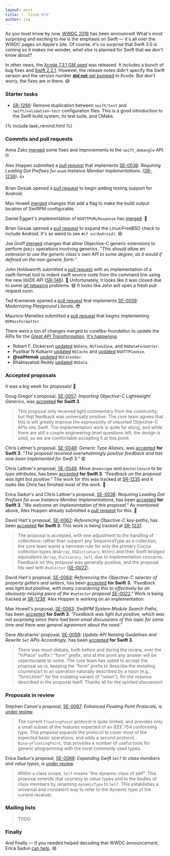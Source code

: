 ```yaml
---
layout: post
title: ! 'Issue #19'
author: jsq
---
```


As you must know by now, [WWDC 2016](https://developer.apple.com/wwdc/) has been announced! What's most surprising and exciting to me is the emphasis on Swift &mdash; it's all over the WWDC pages on Apple's site. Of course, it's no surprise that Swift 3.0 is coming so it makes me wonder, *what else* is planned for Swift that we don't know about?

In other news, the [Xcode 7.3.1 GM seed](https://twitter.com/clattner_llvm/status/722501792450228225) was released. It includes a bunch of bug fixes and [Swift 2.2.1](https://github.com/apple/swift/releases/tag/swift-2.2.1-RELEASE). However, the release notes didn't specify the Swift version and the version number [**did not** get bumped](https://twitter.com/UINT_MIN/status/722821043979595777) in Xcode. But don't worry, the fixes are in there. 😄

<!--excerpt-->

### Starter tasks

- [SR-1266](https://bugs.swift.org/browse/SR-1266): Remove duplication between `swift/test` and `swift/validation-test` configuration files. This is a good introduction to the Swift build system, its test suite, and CMake.

{% include task_remind.html %}

### Commits and pull requests

Anna Zaks [merged](https://github.com/apple/swift/pull/2169) some fixes and improvements to the `swift_demangle` API. 🤓

Alex Hoppen submitted a [pull request](https://github.com/apple/swift/pull/2224) that implements [SE-0036](https://github.com/apple/swift-evolution/blob/master/proposals/0036-enum-dot.md): *Requiring Leading Dot Prefixes for `enum` Instance Member Implementations*. ([SR-1236](https://bugs.swift.org/browse/SR-1236)). 👍

Brian Gesiak opened a [pull request](https://github.com/apple/swift/pull/1714) to begin adding testing support for Android.

Max Howell [merged](https://github.com/apple/swift-package-manager/pull/254) changes that add a flag to make the build output location of SwiftPM configurable.

Daniel Eggert's implementation of `NSHTTPURLResponse` has [merged](https://github.com/apple/swift-corelibs-foundation/pull/287). 🎉

Brian Gesiak opened a [pull request](https://github.com/apple/swift-corelibs-xctest/pull/96) to expand the Linux/FreeBSD check to include Android. It's so weird to see `#if os(Android)`. 😄

Joe Groff [merged](https://github.com/apple/swift/pull/2210) changes that allow Objective-C generic extensions to perform `@objc` operations involving generics. *"This should allow an extension to use the generic class's own API to some degree, as it would if defined on the non-generic form."*

John Holdsworth submitted a [pull request](https://github.com/apple/swift/pull/2197) with an implementation of a swift-format tool to indent swift source code from the command line using the new libIDE API ([SR-146](https://bugs.swift.org/browse/SR-146)). 👏 Unfortunately, it looks like it was closed due to some [git rebasing](https://github.com/apple/swift/pull/2197#issuecomment-212106820) problems. 😅 It looks like John will open a fresh pull request soon.

Ted Kremenek opened a [pull request](https://github.com/apple/swift/pull/2215) that implements [SE-0039](https://github.com/apple/swift-evolution/blob/master/proposals/0039-playgroundliterals.md): *Modernizing Playground Literals*. 😎

Mauricio Meirelles submitted a [pull request](https://github.com/apple/swift-corelibs-foundation/pull/320) that begins implementing `NSMassFormatter`.

There were a ton of changes merged to corelibs-foundation to update the APIs for the [*Great API Transformation*](https://swift.org/blog/swift-api-transformation/). [It's happening](https://media.giphy.com/media/cD8fdv2wxuy9G/giphy.gif).

* Robert F. Dickerson [updated](https://github.com/apple/swift-corelibs-foundation/pull/325) `NSDate`, `NSTimeZone`, and `NSDateFormatter`.
* Pushkar N Kulkarni [updated](https://github.com/apple/swift-corelibs-foundation/pull/322) `NSCache` and [updated](https://github.com/apple/swift-corelibs-foundation/pull/324) `NSHTTPCookie`.
* **@saiHemak** [updated](https://github.com/apple/swift-corelibs-foundation/pull/336) `NSCalendar`.
* Bhaktavatsal Reddy [updated](https://github.com/apple/swift-corelibs-foundation/pull/323) `NSData`.

### Accepted proposals

It was a big week for proposals! 🎉

Doug Gregor's proposal, [SE-0057](https://github.com/apple/swift-evolution/blob/master/proposals/0057-importing-objc-generics.md): *Importing Objective-C Lightweight Generics*, was [accepted](https://lists.swift.org/pipermail/swift-evolution-announce/2016-April/000097.html) **for Swift 3**.

> This proposal only received light commentary from the community, but that feedback was universally positive.  The core team agrees that this is will greatly improve the expressivity of imported Objective-C APIs into Swift.  The implementation work is quite far along, and while there are still a couple engineering-level questions left, the design is solid, so we are comfortable accepting it at this point.

Chris Lattner's proposal, [SE-0048](https://github.com/apple/swift-evolution/blob/master/proposals/0048-generic-typealias.md): *Generic Type Aliases*, was [accepted](https://lists.swift.org/pipermail/swift-evolution-announce/2016-April/000098.html) **for Swift 3**. *"The proposal received overwhelmingly positive feedback and has now been implemented for Swift 3."* 😧

Chris Lattner's proposal, [SE-0049](https://github.com/apple/swift-evolution/blob/master/proposals/0049-noescape-autoclosure-type-attrs.md): *Move `@noescape` and `@autoclosure` to be type attributes*, has been [accepted](https://lists.swift.org/pipermail/swift-evolution-announce/2016-April/000099.html) **for Swift 3**. *"Feedback on the proposal was light but positive."* The work for this was tracked at [SR-1235](https://bugs.swift.org/browse/SR-1235) and it looks like Chris has finished most of the work. 👏

Erica Sadun's and Chris Lattner's proposal, [SE-0036](https://github.com/apple/swift-evolution/blob/master/proposals/0036-enum-dot.md): *Requiring Leading Dot Prefixes for `enum` Instance Member Implementations*, has been [accepted](https://lists.swift.org/pipermail/swift-evolution-announce/2016-April/000100.html) **for Swift 3**. *"We welcome an implementation of this proposal."* As mentioned above, Alex Hoppen already submitted a [pull request](https://github.com/apple/swift/pull/2224) for this. 🎉

David Hart's proposal, [SE-0062](https://github.com/apple/swift-evolution/blob/master/proposals/0062-objc-keypaths.md): *Referencing Objective-C key-paths*, has been [accepted](https://lists.swift.org/pipermail/swift-evolution-announce/2016-April/000101.html) **for Swift 3**. This work is being tracked at [SR-1237](https://bugs.swift.org/browse/SR-1237).

> The proposal is accepted, with one adjustment to the handling of collections: rather than support any SequenceType as a collection, the core team wants a narrower rule for only the primary Cocoa collection types (`NSArray`, `NSDictionary`, `NSSet`) and their Swift-bridged equivalents (`Array`, `Dictionary`, `Set`), due to implementation concerns. Feedback on this proposal was generally positive, and the proposal fits well with `#selector` ([SE-0022](https://github.com/apple/swift-evolution/blob/master/proposals/0022-objc-selectors.md)).

David Hart's proposal, [SE-0064](https://github.com/apple/swift-evolution/blob/master/proposals/0064-property-selectors.md): *Referencing the Objective-C selector of property getters and setters*, has been [accepted](https://lists.swift.org/pipermail/swift-evolution-announce/2016-April/000102.html) **for Swift 3**. *"Feedback was light but positive, with many considering this to effectively be an obviously-missing piece of the `#selector` proposal [SE-0022](https://github.com/apple/swift-evolution/blob/master/proposals/0022-objc-selectors.md)."* Work is being tracked at [SR-1239](https://bugs.swift.org/browse/SR-1239). Alex Hoppen is working on an implementation.

Max Howell's proposal, [SE-0063](https://github.com/apple/swift-evolution/blob/master/proposals/0063-swiftpm-system-module-search-paths.md): *SwiftPM System Module Search Paths*, has been [accepted](https://lists.swift.org/pipermail/swift-evolution-announce/2016-April/000104.html) **for Swift 3**. *"Feedback was light but positive, which was not surprising since there had been email discussions of this topic for some time and there was general agreement about the need."*

Dave Abrahams' proposal, [SE-0059](https://github.com/apple/swift-evolution/blob/master/proposals/0059-updated-set-apis.md): *Update API Naming Guidelines and Rewrite `Set` APIs Accordingly*, has been [accepted](https://lists.swift.org/pipermail/swift-evolution-announce/2016-April/000105.html) **for Swift 3**.

>There was much debate, both before and during the review, over the “InPlace” suffix / “form” prefix, and at this point any answer will be objectionable to some. The core team has opted to accept the proposal as-is, keeping the “form” prefix to describe the mutating counterpart to an operation naturally described by a noun (e.g., “formUnion” for the mutating variant of “union”), for the reasons described in the proposal itself. Thanks all for the spirited discussion!

### Proposals in review

Stephen Canon's proposal, [SE-0067](https://github.com/apple/swift-evolution/blob/master/proposals/0067-floating-point-protocols.md): *Enhanced Floating Point Protocols*, is [under review](https://lists.swift.org/pipermail/swift-evolution-announce/2016-April/000106.html).

>The current `FloatingPoint` protocol is quite limited, and provides only a small subset of the features expected of an IEEE 754 conforming type. This proposal expands the protocol to cover most of the expected basic operations, and adds a second protocol, `BinaryFloatingPoint`, that provides a number of useful tools for generic programming with the most commonly used types.

Erica Sadun's proposal, [SE-0068](https://github.com/apple/swift-evolution/blob/master/proposals/0068-universal-self.md): *Expanding Swift `Self` to class members and value types*, is [under review](https://lists.swift.org/pipermail/swift-evolution-announce/2016-April/000107.html).

>Within a class scope, `Self` means "the dynamic class of self". This proposal extends that courtesy to value types and to the bodies of class members by renaming `dynamicType` to `Self`. This establishes a universal and consistent way to refer to the dynamic type of the current receiver.

### Mailing lists

> TODO

### Finally

And finally &mdash; if you needed helped decoding that WWDC announcement, Erica Sadun [can help](https://twitter.com/ericasadun/status/722266416460640256). 😄






















